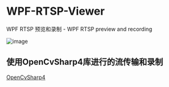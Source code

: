 # WPF-RTSP-Viewer
WPF RTSP 预览和录制 - WPF RTSP preview and recording  

![image](https://github.com/CosmicPlan/WPF-RTSP-Viewer/assets/40187282/331772e6-7d31-43ec-a9cf-c4f97e342f12)

## 使用OpenCvSharp4库进行的流传输和录制  
 [OpenCvSharp4](https://github.com/shimat/opencvsharp)
